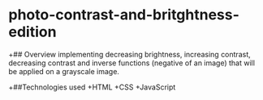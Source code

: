 # photo-contrast-and-britghtness-edition
+## Overview
implementing decreasing brightness, increasing contrast, decreasing contrast and 
inverse functions (negative of an image) that will be applied on a grayscale image. 

+##Technologies used
   +HTML
   +CSS
   +JavaScript

